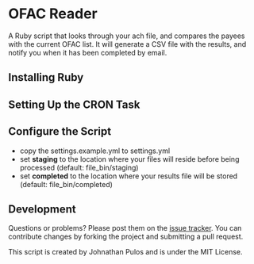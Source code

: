 # OFAC Reader

A Ruby script that looks through your ach file, and compares the payees with the current OFAC list.  It will generate a CSV file with the results, and notify you when it has been completed by email.

## Installing Ruby

## Setting Up the CRON Task

## Configure the Script

* copy the settings.example.yml to settings.yml
* set **staging** to the location where your files will reside before being processed (default: file_bin/staging)
* set **completed** to the location where your results file will be stored (default: file_bin/completed)


## Development

Questions or problems? Please post them on the [issue tracker](). You can contribute changes by forking the project and submitting a pull request.

This script is created by Johnathan Pulos and is under the MIT License.